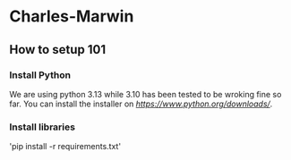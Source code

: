 # Charles-Marwin
## How to setup 101
### Install Python
We are using python 3.13 while 3.10 has been tested to be wroking fine so far. You can install the installer on *https://www.python.org/downloads/*.
### Install libraries
'pip install -r requirements.txt'
